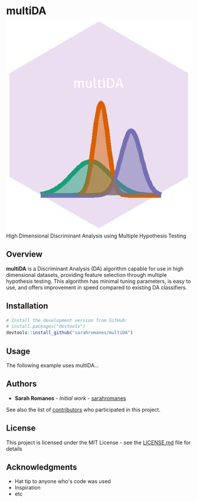 multiDA <img src="man/figures/test_logo.png" align="right" />
======================================================

High Dimensional Discriminant Analysis using Multiple Hypothesis Testing

Overview
--------

**multiDA** is a Discriminant Analysis (DA) algorithm capable for use in high dimensional datasets, providing feature selection through multiple hypothesis testing. This algorithm has minimal tuning parameters, is easy to use, and offers improvement in speed compared to existing DA classifiers.



Installation
--------

```r
# Install the development version from GitHub:
# install.packages("devtools")
devtools::install_github("sarahromanes/multiDA")

```


Usage
-----

The following example uses multiDA...

## Authors

* **Sarah Romanes** - *Initial work* - [sarahromanes](https://github.com/sarahromanes)

See also the list of [contributors](https://github.com/your/project/contributors) who participated in this project.

## License

This project is licensed under the MIT License - see the [LICENSE.md](LICENSE.md) file for details

## Acknowledgments

* Hat tip to anyone who's code was used
* Inspiration
* etc
